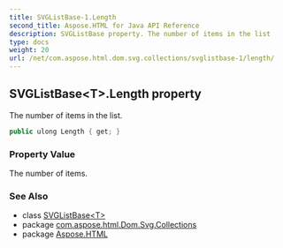 ```yaml
---
title: SVGListBase-1.Length
second_title: Aspose.HTML for Java API Reference
description: SVGListBase property. The number of items in the list
type: docs
weight: 20
url: /net/com.aspose.html.dom.svg.collections/svglistbase-1/length/
---
```

## SVGListBase&lt;T&gt;.Length property

The number of items in the list.

```java
public ulong Length { get; }
```

### Property Value

The number of items.

### See Also

* class [SVGListBase&lt;T&gt;](../)
* package [com.aspose.html.Dom.Svg.Collections](../../svglistbase-1/)
* package [Aspose.HTML](../../../)
